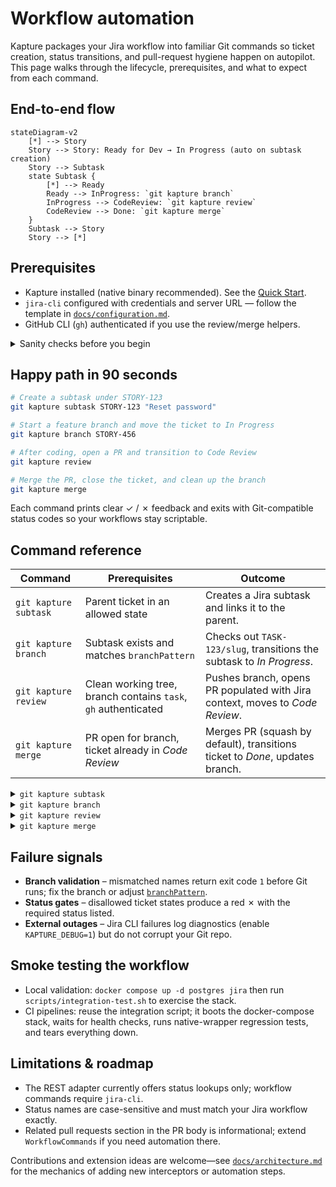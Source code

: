 # Workflow automation

Kapture packages your Jira workflow into familiar Git commands so ticket creation, status transitions, and pull-request
hygiene happen on autopilot. This page walks through the lifecycle, prerequisites, and what to expect from each command.

## End-to-end flow

```mermaid
stateDiagram-v2
    [*] --> Story
    Story --> Story: Ready for Dev → In Progress (auto on subtask creation)
    Story --> Subtask
    state Subtask {
        [*] --> Ready
        Ready --> InProgress: `git kapture branch`
        InProgress --> CodeReview: `git kapture review`
        CodeReview --> Done: `git kapture merge`
    }
    Subtask --> Story
    Story --> [*]
```

## Prerequisites

- Kapture installed (native binary recommended). See the [Quick Start](../README.md#try-it-in-five-minutes).
- `jira-cli` configured with credentials and server URL — follow the template in
  [`docs/configuration.md`](configuration.md#external-integrations).
- GitHub CLI (`gh`) authenticated if you use the review/merge helpers.

<details>
<summary>Sanity checks before you begin</summary>

```bash
# Confirm the shim resolves Git correctly
git kapture status
# Ensure Jira CLI is reachable
jira version
# Authenticate GitHub CLI if needed
gh auth status
```

</details>

## Happy path in 90 seconds

```bash
# Create a subtask under STORY-123
git kapture subtask STORY-123 "Reset password"

# Start a feature branch and move the ticket to In Progress
git kapture branch STORY-456

# After coding, open a PR and transition to Code Review
git kapture review

# Merge the PR, close the ticket, and clean up the branch
git kapture merge
```

Each command prints clear ✓ / ✗ feedback and exits with Git-compatible status codes so your workflows stay scriptable.

## Command reference

| Command                 | Prerequisites                                                       | Outcome                                                                      |
|-------------------------|---------------------------------------------------------------------|-----------------------------------------------------------------------------|
| `git kapture subtask`   | Parent ticket in an allowed state                                   | Creates a Jira subtask and links it to the parent.                          |
| `git kapture branch`    | Subtask exists and matches `branchPattern`                          | Checks out `TASK-123/slug`, transitions the subtask to *In Progress*.       |
| `git kapture review`    | Clean working tree, branch contains `task`, `gh` authenticated      | Pushes branch, opens PR populated with Jira context, moves to *Code Review*.|
| `git kapture merge`     | PR open for branch, ticket already in *Code Review*                 | Merges PR (squash by default), transitions ticket to *Done*, updates branch.|

<details>
<summary><code>git kapture subtask</code></summary>

```bash
$ git kapture subtask STORY-123 "Reset password"
✓ Created subtask: STORY-456
```

- Validates the parent ticket status before creation.
- Returns the new subtask key on stdout so you can export it in scripts.

</details>

<details>
<summary><code>git kapture branch</code></summary>

```bash
$ git kapture branch STORY-456
✓ Branch created: STORY-456/dev
✓ Subtask STORY-456 → In Progress
```

- Enforces your configured `branchPattern`.
- Leaves the new branch checked out and ready for commits.

</details>

<details>
<summary><code>git kapture review</code></summary>

```bash
$ git kapture review
✓ Pull request created
✓ Subtask STORY-456 → Code Review
```

- Uses GitHub CLI under the hood; customise templates via `.github/PULL_REQUEST_TEMPLATE`. 
- Attaches Jira metadata as collapsible sections in the PR body.

</details>

<details>
<summary><code>git kapture merge</code></summary>

```bash
$ git kapture merge
✓ Pull request merged
✓ Subtask STORY-456 → Done
```

- Performs a squash merge and deletes the remote branch when possible.
- Emits a warning rather than failing if Jira transitions are rejected.

</details>

## Failure signals

- **Branch validation** – mismatched names return exit code `1` before Git runs; fix the branch or adjust
  [`branchPattern`](configuration.md#branch-pattern--naming).
- **Status gates** – disallowed ticket states produce a red ✗ with the required status listed.
- **External outages** – Jira CLI failures log diagnostics (enable `KAPTURE_DEBUG=1`) but do not corrupt your Git repo.

## Smoke testing the workflow

- Local validation: `docker compose up -d postgres jira` then run `scripts/integration-test.sh` to exercise the stack.
- CI pipelines: reuse the integration script; it boots the docker-compose stack, waits for health checks, runs
  native-wrapper regression tests, and tears everything down.

## Limitations & roadmap

- The REST adapter currently offers status lookups only; workflow commands require `jira-cli`.
- Status names are case-sensitive and must match your Jira workflow exactly.
- Related pull requests section in the PR body is informational; extend `WorkflowCommands` if you need automation there.

Contributions and extension ideas are welcome—see [`docs/architecture.md`](architecture.md#extending-the-pipeline) for the
mechanics of adding new interceptors or automation steps.
